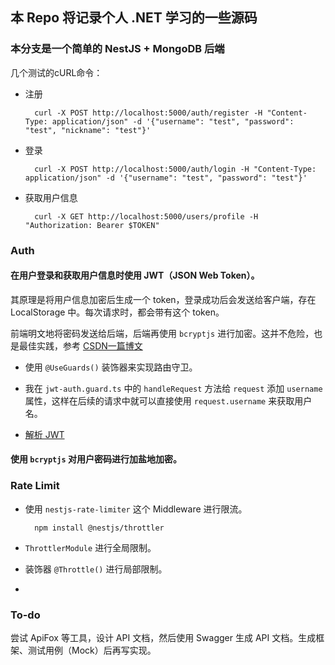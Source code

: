 ## 本 Repo 将记录个人 .NET 学习的一些源码

### 本分支是一个简单的 NestJS + MongoDB 后端

几个测试的cURL命令：

- 注册

        curl -X POST http://localhost:5000/auth/register -H "Content-Type: application/json" -d '{"username": "test", "password": "test", "nickname": "test"}'

- 登录

        curl -X POST http://localhost:5000/auth/login -H "Content-Type: application/json" -d '{"username": "test", "password": "test"}'

- 获取用户信息

        curl -X GET http://localhost:5000/users/profile -H "Authorization: Bearer $TOKEN"

### Auth

#### 在用户登录和获取用户信息时使用 JWT（JSON Web Token）。

其原理是将用户信息加密后生成一个 token，登录成功后会发送给客户端，存在 LocalStorage 中。每次请求时，都会带有这个 token。

前端明文地将密码发送给后端，后端再使用 `bcryptjs` 进行加密。这并不危险，也是最佳实践，参考 [CSDN一篇博文](https://blog.csdn.net/sinat_34820292/article/details/113750467)

- 使用 `@UseGuards()` 装饰器来实现路由守卫。

- 我在 `jwt-auth.guard.ts` 中的 `handleRequest` 方法给 `request` 添加 `username` 属性，这样在后续的请求中就可以直接使用 `request.username` 来获取用户名。

- [解析 JWT](https://jwt.io/)

#### 使用 `bcryptjs` 对用户密码进行加盐地加密。

### Rate Limit

- 使用 `nestjs-rate-limiter` 这个 Middleware 进行限流。

        npm install @nestjs/throttler

- `ThrottlerModule` 进行全局限制。

- 装饰器 `@Throttle()` 进行局部限制。

- 

### To-do

尝试 ApiFox 等工具，设计 API 文档，然后使用 Swagger 生成 API 文档。生成框架、测试用例（Mock）后再写实现。